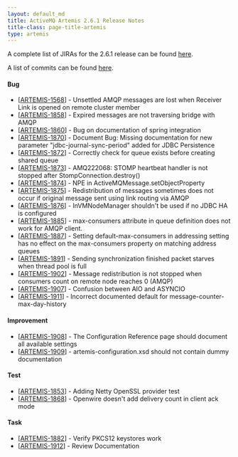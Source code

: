 ```yaml
--- 
layout: default_md
title: ActiveMQ Artemis 2.6.1 Release Notes
title-class: page-title-artemis
type: artemis
---
```


A complete list of JIRAs for the 2.6.1 release can be found [here](https://issues.apache.org/jira/secure/ReleaseNote.jspa?projectId=12315920&version=12343356).

A list of commits can be found [here](commit-report-2.6.1).

#### Bug

* \[[ARTEMIS-1568](https://issues.apache.org/jira/browse/ARTEMIS-1568)\] - Unsettled AMQP messages are lost when Receiver Link is opened on remote cluster member
* \[[ARTEMIS-1858](https://issues.apache.org/jira/browse/ARTEMIS-1858)\] - Expired messages are not traversing bridge with AMQP
* \[[ARTEMIS-1860](https://issues.apache.org/jira/browse/ARTEMIS-1860)\] - Bug on documentation of spring integration
* \[[ARTEMIS-1870](https://issues.apache.org/jira/browse/ARTEMIS-1870)\] - Document Bug: Missing documentation for new parameter "jdbc-journal-sync-period" added for JDBC Persistence
* \[[ARTEMIS-1872](https://issues.apache.org/jira/browse/ARTEMIS-1872)\] - Correctly check for queue exists before creating shared queue
* \[[ARTEMIS-1873](https://issues.apache.org/jira/browse/ARTEMIS-1873)\] - AMQ222068: STOMP heartbeat handler is not stopped after StompConnection.destroy()
* \[[ARTEMIS-1874](https://issues.apache.org/jira/browse/ARTEMIS-1874)\] - NPE in ActiveMQMessage.setObjectProperty
* \[[ARTEMIS-1875](https://issues.apache.org/jira/browse/ARTEMIS-1875)\] - Redistribution of messages sometimes does not occur if original message sent using link routing via AMQP
* \[[ARTEMIS-1876](https://issues.apache.org/jira/browse/ARTEMIS-1876)\] - InVMNodeManager shouldn't be used if no JDBC HA is configured
* \[[ARTEMIS-1885](https://issues.apache.org/jira/browse/ARTEMIS-1885)\] - max-consumers attribute in queue definition does not work for AMQP client.
* \[[ARTEMIS-1887](https://issues.apache.org/jira/browse/ARTEMIS-1887)\] - Setting default-max-consumers in addressing setting has no effect on the max-consumers property on matching address queues
* \[[ARTEMIS-1891](https://issues.apache.org/jira/browse/ARTEMIS-1891)\] - Sending synchronization finished packet starves when thread pool is full
* \[[ARTEMIS-1902](https://issues.apache.org/jira/browse/ARTEMIS-1902)\] - Message redistribution is not stopped when consumers count on remote node reaches 0 (AMQP)
* \[[ARTEMIS-1907](https://issues.apache.org/jira/browse/ARTEMIS-1907)\] - Confusion between AIO and ASYNCIO
* \[[ARTEMIS-1911](https://issues.apache.org/jira/browse/ARTEMIS-1911)\] - Incorrect documented default for message-counter-max-day-history

#### Improvement

* \[[ARTEMIS-1908](https://issues.apache.org/jira/browse/ARTEMIS-1908)\] - The Configuration Reference page should document all available settings
* \[[ARTEMIS-1909](https://issues.apache.org/jira/browse/ARTEMIS-1909)\] - artemis-configuration.xsd should not contain dummy documentation

#### Test

* \[[ARTEMIS-1853](https://issues.apache.org/jira/browse/ARTEMIS-1853)\] - Adding Netty OpenSSL provider test
* \[[ARTEMIS-1868](https://issues.apache.org/jira/browse/ARTEMIS-1868)\] - Openwire doesn't add delivery count in client ack mode

#### Task

* \[[ARTEMIS-1882](https://issues.apache.org/jira/browse/ARTEMIS-1882)\] - Verify PKCS12 keystores work
* \[[ARTEMIS-1912](https://issues.apache.org/jira/browse/ARTEMIS-1912)\] - Review Documentation
